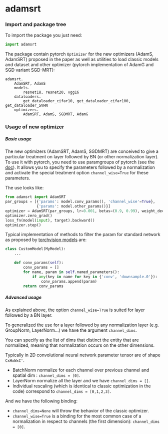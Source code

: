 # adamsrt
### Import and package tree
To import the package you just need:
```python
import adamsrt
```
The package contain pytorch `Optimizer` for the new optimizers (AdamS, AdamSRT) proposed in the paper as well as utilities to load classic models and dataset and other optimizer (pytorch implementation of AdamG and SGD variant SGD-MRT):
```
adamsrt.
    AdamSRT, AdamS
    models.
        resnet18, resnet20, vgg16
    dataloaders.
        get_dataloader_cifar10, get_dataloader_cifar100, get_dataloader_SVHN
    optimizers.
        AdamSRT, AdamS, SGDMRT, AdamG
```

### Usage of new optimizer
##### Basic usage
The new optimizers (AdamSRT, AdamS, SGDMRT) are conceived to give a particular treatment on layer followed by BN (or other normalization layer). 
To use  it with pytorch, you need to use paramgroups of pytorch (see the [doc](https://pytorch.org/docs/stable/optim.html#per-parameter-options)).
It allows you to specify the parameters followed by a normalization and activate the special treatment option `channel_wise=True` for these parameters.

The use looks like:
```python
from adamsrt import AdamSRT
par_groups = [{'params': model.conv_params(), 'channel_wise'=True},
              {'params': model.other_params()}]
optimizer = AdamSRT(par_groups, lr=0.001, betas=(0.9, 0.99), weight_decay=1e-4)
optimizer.zero_grad()
loss_fn(model(input), target).backward()
optimizer.step()
```
Typical implementation of methods to filter the param for standard network as proposed by [torchvision models](https://pytorch.org/docs/stable/torchvision/models.html) are:
```python
class CustomModel(MyModel):
    ...

    def conv_params(self):
        conv_params = []
        for name, param in self.named_parameters():
            if any(key in name for key in {'conv', 'downsample.0'}):
                conv_params.append(param)
        return conv_params
```
##### Advanced usage
As explained above, the option `channel_wise=True` is suited for layer followed by a BN layer.

To generalized the use for a layer followed by any normalization layer (e.g. GroupNorm, LayerNorm...) we have the argument `channel_dims`.

You can specify  as the list of dims that distinct the entity that are normalized, meaning that normalization occurs on the other dimensions.

Typically in 2D convolutional neural network parameter tensor are of shape `CxHxWxC'`.
- BatchNorm normalize for each channel over previous channel and spatial dim : `channel_dims = [0]`.
- LayerNorm normalize all the layer and we have `channel_dims = []`.
- Individual rescaling (which is identical to classic optimization in the code) correspond to `channel_dims = [0,1,2,3]`.

And we have the following binding:
- `channel_dims=None` will throw the behavior of the classic optimizer.
- `channel_wise=True` is a binding for the most common case of a normalization in respect to channels (the first dimension): `channel_dims = [0]`.
